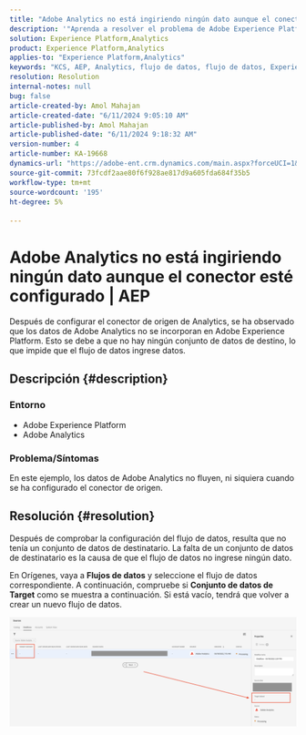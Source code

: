 ```yaml
---
title: "Adobe Analytics no está ingiriendo ningún dato aunque el conector esté configurado | AEP"
description: '"Aprenda a resolver el problema de Adobe Experience Platform en el que los datos no fluyen, incluso cuando se ha configurado el conector de origen".'
solution: Experience Platform,Analytics
product: Experience Platform,Analytics
applies-to: "Experience Platform,Analytics"
keywords: "KCS, AEP, Analytics, flujo de datos, flujo de datos, Experience Platform, ingesta de datos, conector de origen"
resolution: Resolution
internal-notes: null
bug: false
article-created-by: Amol Mahajan
article-created-date: "6/11/2024 9:05:10 AM"
article-published-by: Amol Mahajan
article-published-date: "6/11/2024 9:18:32 AM"
version-number: 4
article-number: KA-19668
dynamics-url: "https://adobe-ent.crm.dynamics.com/main.aspx?forceUCI=1&pagetype=entityrecord&etn=knowledgearticle&id=2266a4af-d127-ef11-840b-000d3a34c086"
source-git-commit: 73fcdf2aae80f6f928ae817d9a605fda684f35b5
workflow-type: tm+mt
source-wordcount: '195'
ht-degree: 5%

---
```


# Adobe Analytics no está ingiriendo ningún dato aunque el conector esté configurado | AEP


Después de configurar el conector de origen de Analytics, se ha observado que los datos de Adobe Analytics no se incorporan en Adobe Experience Platform. Esto se debe a que no hay ningún conjunto de datos de destino, lo que impide que el flujo de datos ingrese datos.

## Descripción {#description}


### <b>Entorno</b>

- Adobe Experience Platform
- Adobe Analytics




### <b>Problema/Síntomas</b>

En este ejemplo, los datos de Adobe Analytics no fluyen, ni siquiera cuando se ha configurado el conector de origen.


## Resolución {#resolution}


Después de comprobar la configuración del flujo de datos, resulta que no tenía un conjunto de datos de destinatario. La falta de un conjunto de datos de destinatario es la causa de que el flujo de datos no ingrese ningún dato.

En Orígenes, vaya a <b>Flujos de datos</b> y seleccione el flujo de datos correspondiente. A continuación, compruebe si <b>Conjunto de datos de Target</b> como se muestra a continuación. Si está vacío, tendrá que volver a crear un nuevo flujo de datos.

![](assets/6dcf5ee4-5adb-ec11-a7b6-0022480b01c6.png)



















